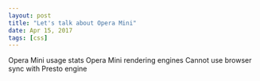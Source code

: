 ```yaml
---
layout: post
title: "Let's talk about Opera Mini"
date: Apr 15, 2017
tags: [css]
---
```


Opera Mini usage stats
Opera Mini rendering engines
Cannot use browser sync with Presto engine
